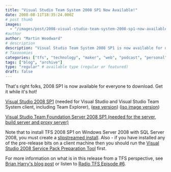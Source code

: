 ```yaml
---
title: "Visual Studio Team System 2008 SP1 Now Available!"
date: 2008-08-11T18:35:24.000Z
# post thumb
images:
  - "/images/post/2008-visual-studio-team-system-2008-sp1-now-available.jpg"
#author
author: "Martin Woodward"
# description
description: "Visual Studio Team System 2008 SP1 is now available for download, offering essential updates for developers and server environments."
# Taxonomies
categories: ["tfs", "technology", "maker", "web", "podcast", "personal"]
tags: ["blog", "archive"]
type: "regular" # available type (regular or featured)
draft: false
---
```


That's right folks, 2008 SP1 is now available for everyone to download. Get it while it's hot!

[Visual Studio 2008 SP1](http://www.microsoft.com/downloads/details.aspx?familyid=fbee1648-7106-44a7-9649-6d9f6d58056e) (needed for Visual Studio and Visual Studio Team System client, including Team Explorer), ([exe version](http://www.microsoft.com/downloads/details.aspx?familyid=fbee1648-7106-44a7-9649-6d9f6d58056e)) ([iso image version](http://www.microsoft.com/downloads/details.aspx?familyid=27673c47-b3b5-4c67-bd99-84e525b5ce61))

[Visual Studio Team Foundation Server 2008 SP1 (needed for the server, build server and proxy server)](http://www.microsoft.com/downloads/details.aspx?familyid=9e40a5b6-da41-43a2-a06d-3cee196bfe3d)

Note that to install TFS 2008 SP1 on Windows Server 2008 with SQL Server 2008, you must create a [slipstreamed install](http://blogs.msdn.com/aabdou/archive/2008/05/13/team-foundation-server-sp1-beta-now-available.aspx). Also - if you have installed any of the pre-release bits on a client machine then you should run the [Visual Studio 2008 Service Pack Preparation Tool](http://www.microsoft.com/downloads/details.aspx?FamilyId=A494B0E0-EB07-4FF1-A21C-A4663E456D9D&displaylang=en) first.

For more information on what is in this release from a TFS perspective, see [Brian Harry's blog post](http://blogs.msdn.com/bharry/archive/2008/04/28/team-foundation-server-2008-sp1.aspx) or listen to [Radio TFS Episode #6](http://www.radiotfs.com/2008/06/03/RadioTFS06TeamFoundationServer2008SP1.aspx).
